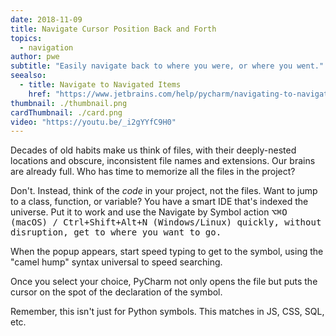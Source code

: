 ```yaml
---
date: 2018-11-09
title: Navigate Cursor Position Back and Forth
topics:
  - navigation
author: pwe
subtitle: "Easily navigate back to where you were, or where you went."
seealso:
  - title: Navigate to Navigated Items
    href: "https://www.jetbrains.com/help/pycharm/navigating-to-navigated-items.html"
thumbnail: ./thumbnail.png
cardThumbnail: ./card.png
video: "https://youtu.be/_i2gYYfC9H0"
---
```


Decades of old habits make us think of files, with their deeply-nested locations and obscure, inconsistent file names and extensions. Our brains are already full. Who has time to memorize all the files in the project?

Don't. Instead, think of the _code_ in your project, not the files. Want to jump to a class, function, or variable? You have a smart IDE that's indexed the universe. Put it to work and use the Navigate by Symbol action <kbd>⌥⌘O<kbd/> (macOS) / <kbd>Ctrl+Shift+Alt+N</kbd> (Windows/Linux) quickly, without disruption, get to where you want to go.

When the popup appears, start speed typing to get to the symbol, using the "camel hump" syntax universal to speed searching.

Once you select your choice, PyCharm not only opens the file but puts the cursor on the spot of the declaration of the symbol.

Remember, this isn't just for Python symbols. This matches in JS, CSS, SQL, etc.
